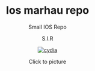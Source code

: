 <center>

<H1>Ios marhau repo</H1>

<p class="mainT" align="center" >Small IOS Repo </p>
<p class="mainT" align="center" >S.I.R </p>

<p align="center"><a href="https://marhau-dev.github.io/ios-repo/"><img src="https://upload.wikimedia.org/wikipedia/commons/8/8b/Cydia_logo.png" alt="cydia" align="center" ></img></a></p>
<p align="center"> Click to picture</p>


  
</styles>






  
</center>
